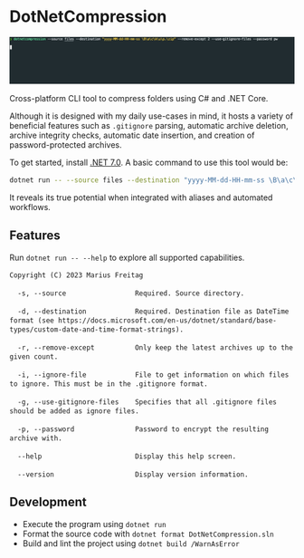 # DotNetCompression
![](screen-recording.gif)

Cross-platform CLI tool to compress folders using C# and .NET Core.

Although it is designed with my daily use-cases in mind, it hosts a variety of beneficial features such as `.gitignore` parsing, automatic archive deletion, archive integrity checks, automatic date insertion, and creation of password-protected archives.

To get started, install [.NET 7.0](https://dotnet.microsoft.com/en-us/download/dotnet/7.0). A basic command to use this tool would be:

```sh
dotnet run -- --source files --destination "yyyy-MM-dd-HH-mm-ss \B\a\c\k\u\p.\zip" --remove-except 2 --use-gitignore-files --password pw
```

It reveals its true potential when integrated with aliases and automated workflows.

## Features
Run `dotnet run -- --help` to explore all supported capabilities.

```
Copyright (C) 2023 Marius Freitag

  -s, --source                 Required. Source directory.

  -d, --destination            Required. Destination file as DateTime format (see https://docs.microsoft.com/en-us/dotnet/standard/base-types/custom-date-and-time-format-strings).

  -r, --remove-except          Only keep the latest archives up to the given count.

  -i, --ignore-file            File to get information on which files to ignore. This must be in the .gitignore format.

  -g, --use-gitignore-files    Specifies that all .gitignore files should be added as ignore files.

  -p, --password               Password to encrypt the resulting archive with.

  --help                       Display this help screen.

  --version                    Display version information.
```

## Development
- Execute the program using `dotnet run`
- Format the source code with `dotnet format DotNetCompression.sln`
- Build and lint the project using `dotnet build /WarnAsError`